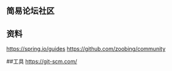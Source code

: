 ## 简易论坛社区

## 资料
https://spring.io/guides
https://github.com/zoobing/community

##工具
https://git-scm.com/